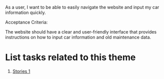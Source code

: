 As a user, I want to be able to easily navigate the website and input my car information quickly.

Acceptance Criteria:

The website should have a clear and user-friendly interface that provides instructions on how to input car information and old maintenance data.

# List tasks related to this theme
1. [Stories 1](documentation/templates/theme/initiatives/epics/stories/tasks/task_template.md)